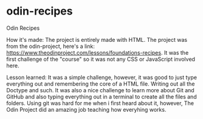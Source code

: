 # odin-recipes
Odin Recipes

How it's made:
The project is entirely made with HTML. The project was from the odin-project, here's a link: https://www.theodinproject.com/lessons/foundations-recipes.
It was the first challenge of the "course" so it was not any CSS or JavaScript involved here. 

Lesson learned:
It was a simple challenge, however, it was good to just type everything out and remembering the core of a HTML file. Writing out all the Doctype and such.
It was also a nice challenge to learn more about Git and GitHub and also typing everything out in a terminal to create all the files and folders. Using 
git was hard for me when i first heard about it, however, The Odin Project did an amazing job teaching how everyhing works. 